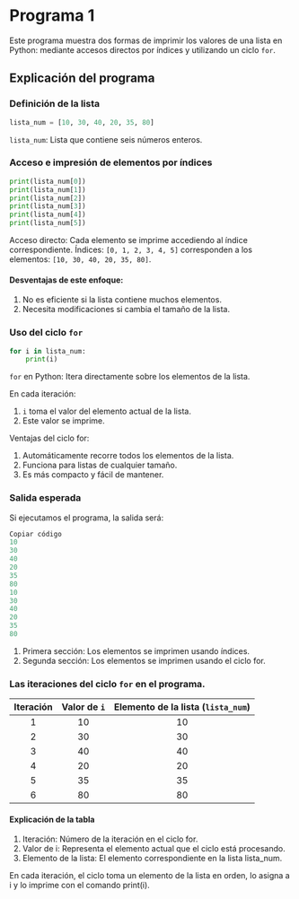 # Programa 1
Este programa muestra dos formas de imprimir los valores de una lista en Python: mediante accesos directos por índices y utilizando un ciclo `for`.

## Explicación del programa

### Definición de la lista
```python
lista_num = [10, 30, 40, 20, 35, 80]
```
`lista_num`: Lista que contiene seis números enteros.

### Acceso e impresión de elementos por índices
```python
print(lista_num[0])
print(lista_num[1])
print(lista_num[2])
print(lista_num[3])
print(lista_num[4])
print(lista_num[5])
```
Acceso directo: Cada elemento se imprime accediendo al índice correspondiente. Índices: `[0, 1, 2, 3, 4, 5]` corresponden a los elementos: `[10, 30, 40, 20, 35, 80]`.

#### Desventajas de este enfoque:
1. No es eficiente si la lista contiene muchos elementos.
2. Necesita modificaciones si cambia el tamaño de la lista.
   
### Uso del ciclo `for`
```python
for i in lista_num:
    print(i)
```
`for` en Python: Itera directamente sobre los elementos de la lista.

En cada iteración:
1. `i` toma el valor del elemento actual de la lista.
2. Este valor se imprime.
   
Ventajas del ciclo for:
1. Automáticamente recorre todos los elementos de la lista.
2. Funciona para listas de cualquier tamaño.
3. Es más compacto y fácil de mantener.

### Salida esperada
Si ejecutamos el programa, la salida será:
```python
Copiar código
10
30
40
20
35
80
10
30
40
20
35
80
```
1. Primera sección: Los elementos se imprimen usando índices.
2. Segunda sección: Los elementos se imprimen usando el ciclo for.

### Las iteraciones del ciclo `for` en el programa.
   
| **Iteración** | **Valor de `i`** | **Elemento de la lista (`lista_num`)** |
|:-------------:|:----------------:|:-------------------------------------:|
| 1             | 10              | 10                                    |
| 2             | 30              | 30                                    |
| 3             | 40              | 40                                    |
| 4             | 20              | 20                                    |
| 5             | 35              | 35                                    |
| 6             | 80              | 80                                    |

#### Explicación de la tabla
1. Iteración: Número de la iteración en el ciclo for.
2. Valor de i: Representa el elemento actual que el ciclo está procesando.
3. Elemento de la lista: El elemento correspondiente en la lista lista_num.

En cada iteración, el ciclo toma un elemento de la lista en orden, lo asigna a i y lo imprime con el comando print(i).
